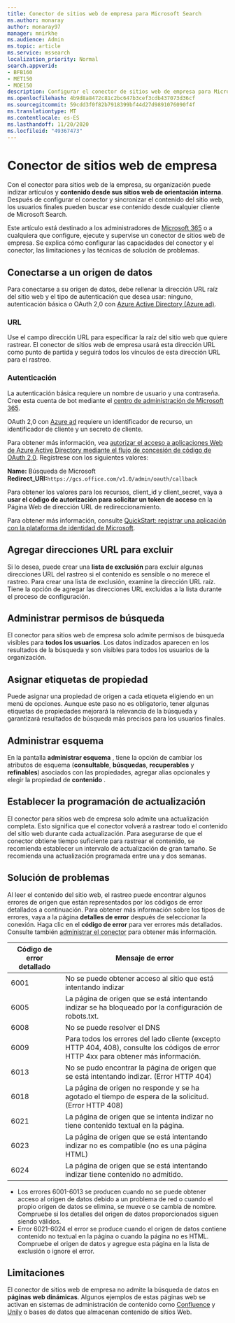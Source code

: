 ```yaml
---
title: Conector de sitios web de empresa para Microsoft Search
ms.author: monaray
author: monaray97
manager: mnirkhe
ms.audience: Admin
ms.topic: article
ms.service: mssearch
localization_priority: Normal
search.appverid:
- BFB160
- MET150
- MOE150
description: Configurar el conector de sitios web de empresa para Microsoft Search
ms.openlocfilehash: 4b9d8a8472c81c2bc647b3cef3cdb437073d36cf
ms.sourcegitcommit: 59cdd3f0f82b7918399bf44d27d9891076090f4f
ms.translationtype: MT
ms.contentlocale: es-ES
ms.lasthandoff: 11/20/2020
ms.locfileid: "49367473"
---
```

<!-- markdownlint-disable no-inline-html -->
# <a name="enterprise-websites-connector"></a>Conector de sitios web de empresa

Con el conector para sitios web de la empresa, su organización puede indizar artículos y **contenido desde sus sitios web de orientación interna**. Después de configurar el conector y sincronizar el contenido del sitio web, los usuarios finales pueden buscar ese contenido desde cualquier cliente de Microsoft Search.

Este artículo está destinado a los administradores de [Microsoft 365](https://www.microsoft.com/microsoft-365) o a cualquiera que configure, ejecute y supervise un conector de sitios web de empresa. Se explica cómo configurar las capacidades del conector y el conector, las limitaciones y las técnicas de solución de problemas.  

## <a name="connect-to-a-data-source"></a>Conectarse a un origen de datos

Para conectarse a su origen de datos, debe rellenar la dirección URL raíz del sitio web y el tipo de autenticación que desea usar: ninguno, autenticación básica o OAuth 2,0 con [Azure Active Directory (Azure ad)](https://docs.microsoft.com/azure/active-directory/).

### <a name="url"></a>URL

Use el campo dirección URL para especificar la raíz del sitio web que quiere rastrear. El conector de sitios web de empresa usará esta dirección URL como punto de partida y seguirá todos los vínculos de esta dirección URL para el rastreo.

### <a name="authentication"></a>Autenticación

La autenticación básica requiere un nombre de usuario y una contraseña. Cree esta cuenta de bot mediante el [centro de administración de Microsoft 365](https://admin.microsoft.com).

OAuth 2,0 con [Azure ad](https://docs.microsoft.com/azure/active-directory/) requiere un identificador de recurso, un identificador de cliente y un secreto de cliente.

Para obtener más información, vea [autorizar el acceso a aplicaciones Web de Azure Active Directory mediante el flujo de concesión de código de OAuth 2,0](https://docs.microsoft.com/azure/active-directory/develop/v1-protocols-oauth-code). Regístrese con los siguientes valores:

**Name:** Búsqueda de Microsoft <br/>
**Redirect_URI:**`https://gcs.office.com/v1.0/admin/oauth/callback`

Para obtener los valores para los recursos, client_id y client_secret, vaya a **usar el código de autorización para solicitar un token de acceso** en la Página Web de dirección URL de redireccionamiento.

Para obtener más información, consulte [QuickStart: registrar una aplicación con la plataforma de identidad de Microsoft](https://docs.microsoft.com/azure/active-directory/develop/quickstart-register-app).

## <a name="add-urls-to-exclude"></a>Agregar direcciones URL para excluir

Si lo desea, puede crear una **lista de exclusión** para excluir algunas direcciones URL del rastreo si el contenido es sensible o no merece el rastreo. Para crear una lista de exclusión, examine la dirección URL raíz. Tiene la opción de agregar las direcciones URL excluidas a la lista durante el proceso de configuración.

## <a name="manage-search-permissions"></a>Administrar permisos de búsqueda

El conector para sitios web de empresa solo admite permisos de búsqueda visibles para **todos los usuarios**. Los datos indizados aparecen en los resultados de la búsqueda y son visibles para todos los usuarios de la organización.

## <a name="assign-property-labels"></a>Asignar etiquetas de propiedad

Puede asignar una propiedad de origen a cada etiqueta eligiendo en un menú de opciones. Aunque este paso no es obligatorio, tener algunas etiquetas de propiedades mejorará la relevancia de la búsqueda y garantizará resultados de búsqueda más precisos para los usuarios finales.

## <a name="manage-schema"></a>Administrar esquema

En la pantalla **administrar esquema** , tiene la opción de cambiar los atributos de esquema (**consultable**, **búsquedas**, **recuperables** y **refinables**) asociados con las propiedades, agregar alias opcionales y elegir la propiedad de **contenido** .

## <a name="set-the-refresh-schedule"></a>Establecer la programación de actualización

El conector para sitios web de empresa solo admite una actualización completa. Esto significa que el conector volverá a rastrear todo el contenido del sitio web durante cada actualización. Para asegurarse de que el conector obtiene tiempo suficiente para rastrear el contenido, se recomienda establecer un intervalo de actualización de gran tamaño. Se recomienda una actualización programada entre una y dos semanas.

## <a name="troubleshooting"></a>Solución de problemas

Al leer el contenido del sitio web, el rastreo puede encontrar algunos errores de origen que están representados por los códigos de error detallados a continuación. Para obtener más información sobre los tipos de errores, vaya a la página **detalles de error** después de seleccionar la conexión. Haga clic en el **código de error** para ver errores más detallados. Consulte también [administrar el conector](https://docs.microsoft.com/microsoftsearch/manage-connector) para obtener más información.

 Código de error detallado | Mensaje de error
 --- | ---
 6001 | No se puede obtener acceso al sitio que está intentando indizar
 6005 | La página de origen que se está intentando indizar se ha bloqueado por la configuración de robots.txt.
 6008 | No se puede resolver el DNS
 6009 | Para todos los errores del lado cliente (excepto HTTP 404, 408), consulte los códigos de error HTTP 4xx para obtener más información.
 6013 | No se pudo encontrar la página de origen que se está intentando indizar. (Error HTTP 404)
 6018 | La página de origen no responde y se ha agotado el tiempo de espera de la solicitud. (Error HTTP 408)
 6021 | La página de origen que se intenta indizar no tiene contenido textual en la página.
 6023 | La página de origen que se está intentando indizar no es compatible (no es una página HTML)
 6024 | La página de origen que se está intentando indizar tiene contenido no admitido.

* Los errores 6001-6013 se producen cuando no se puede obtener acceso al origen de datos debido a un problema de red o cuando el propio origen de datos se elimina, se mueve o se cambia de nombre. Compruebe si los detalles del origen de datos proporcionados siguen siendo válidos.
* Error 6021-6024 el error se produce cuando el origen de datos contiene contenido no textual en la página o cuando la página no es HTML. Compruebe el origen de datos y agregue esta página en la lista de exclusión o ignore el error.

## <a name="limitations"></a>Limitaciones

El conector de sitios web de empresa no admite la búsqueda de datos en **páginas web dinámicas**. Algunos ejemplos de estas páginas web se activan en sistemas de administración de contenido como [Confluence](https://www.atlassian.com/software/confluence) y [Unily](https://www.unily.com/) o bases de datos que almacenan contenido de sitios Web.
